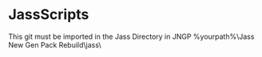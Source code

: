# JassScripts

This git must be imported in the Jass Directory in JNGP
%yourpath%\Jass New Gen Pack Rebuild\jass\
